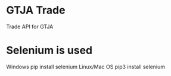 # GTJA Trade
Trade API for GTJA

# Selenium is used
Windows
pip install selenium
Linux/Mac OS
pip3 install selenium

